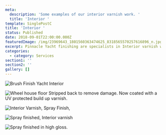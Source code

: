 ```yaml
---
meta:
  description: 'Some examples of our interior varnish work. '
  title: 'Interior '
template: SinglePostC
title: 'Interior '
status: Published
date: 2018-09-01T22:00:00.000Z
featuredImage: /img/23969643_1801560363474625_8318565570257616896_n.jpg
excerpt: Pinnacle Yacht finishing are specialists in Interior varnish work.
categories:
  - category: Services
section1: ''
section2: ''
gallery: []
---
```

![Brush Finish Yacht Interior ](/img/brush-finish-wheel-house-floor.jpg "Interior floor, stripped and brush finish using an Acrylic Matt Varnish.")

![](/img/wheel-house-floor-stripped-and-built-up-with-pp.jpg "Wheel house floor Stripped back to remove damage. Now coated with a UV protected build up varnish. ")

![Interior Varnish, Spray Finish, ](/img/interior-cabin.jpg "Cabin spray finished. ")

![Spray finished, Interior varnish](/img/sea-shuttle-wheel-house.jpg "Wheel house floor with UV protected build up varnish. Console system spray finished. ")

![](/img/bar-high-gloss-spray-fisnih.jpg "Spray finished in high gloss. ")
